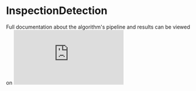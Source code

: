 # InspectionDetection

Full documentation about the algorithm's pipeline and results can be viewed on ![Summary PDF](https://github.com/amichayfeldman/InspectionDetection/blob/master/Inspection_Detection.pdf)
